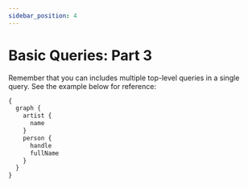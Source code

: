 ```yaml
---
sidebar_position: 4
---
```


# Basic Queries: Part 3

Remember that you can includes multiple top-level queries in a single query. See the example below for reference:

```graphql
{
  graph {
    artist {
      name
    }
    person {
      handle
      fullName
    }
  }
}
```
